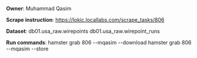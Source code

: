 **Owner**: Muhammad Qasim

**Scrape instruction**:  https://lokic.locallabs.com/scrape_tasks/806

**Dataset**:  db01.usa_raw.wirepoints
              db01.usa_raw.wirepoint_runs

**Run commands**:   hamster grab 806 --mqasim --download
                    hamster grab 806 --mqasim --store
